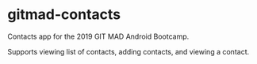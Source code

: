 # gitmad-contacts

Contacts app for the 2019 GIT MAD Android Bootcamp.

Supports viewing list of contacts, adding contacts, and viewing a contact.
